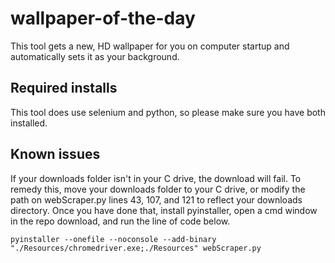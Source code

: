 # wallpaper-of-the-day
This tool gets a new, HD wallpaper for you on computer startup and automatically sets it as your background.

## Required installs
This tool does use selenium and python, so please make sure you have both installed.

## Known issues
If your downloads folder isn't in your C drive, the download will fail. To remedy this, move your downloads folder to your C drive, or modify the path on webScraper.py lines 43, 107, and 121 to reflect your downloads directory. Once you have done that, install pyinstaller, open a cmd window in the repo download, and run the line of code below.

```
pyinstaller --onefile --noconsole --add-binary "./Resources/chromedriver.exe;./Resources" webScraper.py
```
